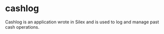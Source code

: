 # cashlog
Cashlog is an application wrote in Silex and is used to log and manage past cash operations.